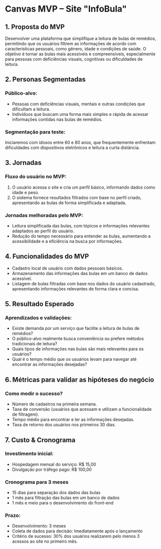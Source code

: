 # Canvas MVP – Site "InfoBula"

## 1. Proposta do MVP
Desenvolver uma plataforma que simplifique a leitura de bulas de remédios, permitindo que os usuários filtrem as informações de acordo com características pessoais, como gênero, idade e condições de saúde. O objetivo é tornar as bulas mais acessíveis e compreensíveis, especialmente para pessoas com deficiências visuais, cognitivas ou dificuldades de leitura.

## 2. Personas Segmentadas
### Público-alvo:
- Pessoas com deficiências visuais, mentais e outras condições que dificultam a leitura.
- Indivíduos que buscam uma forma mais simples e rápida de acessar informações contidas nas bulas de remédios.

### Segmentação para teste:
Iniciaremos com idosos entre 60 e 80 anos, que frequentemente enfrentam dificuldades com dispositivos eletrônicos e leitura a curta distância.

## 3. Jornadas
### Fluxo do usuário no MVP:
1. O usuário acessa o site e cria um perfil básico, informando dados como idade e peso.
2. O sistema fornece resultados filtrados com base no perfil criado, apresentando as bulas de forma simplificada e adaptada.

### Jornadas melhoradas pelo MVP:
- Leitura simplificada das bulas, com tópicos e informações relevantes adaptados ao perfil do usuário.
- Redução do tempo necessário para entender as bulas, aumentando a acessibilidade e a eficiência na busca por informações.

## 4. Funcionalidades do MVP
- Cadastro local de usuário com dados pessoais básicos.
- Armazenamento das informações das bulas em um banco de dados acessível.
- Listagem de bulas filtradas com base nos dados do usuário cadastrado, apresentando informações relevantes de forma clara e concisa.

## 5. Resultado Esperado
### Aprendizados e validações:
- Existe demanda por um serviço que facilite a leitura de bulas de remédios?
- O público-alvo realmente busca conveniência ou prefere métodos tradicionais de leitura?
- Quais tipos de informações nas bulas são mais relevantes para os usuários?
- Qual é o tempo médio que os usuários levam para navegar até encontrar as informações desejadas?

## 6. Métricas para validar as hipóteses do negócio
### Como medir o sucesso?
- Número de cadastros na primeira semana.
- Taxa de conversão (usuários que acessam e utilizam a funcionalidade de filtragem).
- Tempo médio para encontrar e ler as informações desejadas.
- Taxa de retorno dos usuários nos primeiros 30 dias.

## 7. Custo & Cronograma
### Investimento inicial:
- Hospedagem mensal do serviço: R$ 15,00
- Divulgação por tráfego pago: R$ 100,00
### Cronograma para 3 meses
- 15 dias para separação dos dados das bulas
- 1 mês para filtração das bulas em um banco de dados
- 1 mês e meio para o desenvolvimento do front-end

### Prazo:
- Desenvolvimento: 3 meses
- Coleta de dados para decisão: Imediatamente após o lançamento
- Critério de sucesso: 30% dos usuários realizarem pelo menos 3 acessos ao site no primeiro mês.
